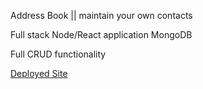 Address Book || maintain your own contacts

Full stack Node/React application
MongoDB

Full CRUD functionality

[Deployed Site](https://frozen-wave-43041.herokuapp.com/)
